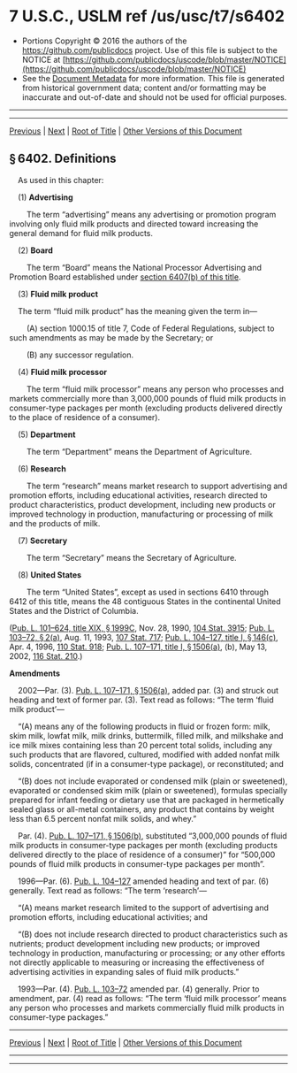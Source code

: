 ---
---

# 7 U.S.C., USLM ref /us/usc/t7/s6402

* Portions Copyright © 2016 the authors of the https://github.com/publicdocs project.
  Use of this file is subject to the NOTICE at [https://github.com/publicdocs/uscode/blob/master/NOTICE](https://github.com/publicdocs/uscode/blob/master/NOTICE)
* See the [Document Metadata](././../../../..//README.md) for more information.
  This file is generated from historical government data; content and/or formatting may be inaccurate and out-of-date and should not be used for official purposes.

----------
----------

[Previous](./../../../..//us/usc/t7/ch93/m__us_usc_t7_s6401.md) | [Next](./../../../..//us/usc/t7/ch93/m__us_usc_t7_s6403.md) | [Root of Title](./../../../../) | [Other Versions of this Document](https://publicdocs.github.io/go/links?ns=uslm&ref=%2Fus%2Fusc%2Ft7%2Fs6402)

## § 6402. Definitions

    As used in this chapter:

    (1) __Advertising__ 

        The term “advertising” means any advertising or promotion program involving only fluid milk products and directed toward increasing the general demand for fluid milk products.

    (2) __Board__ 

        The term “Board” means the National Processor Advertising and Promotion Board established under [section 6407(b) of this title][/us/usc/t7/s6407/b].

    (3) __Fluid milk product__ 

    The term “fluid milk product” has the meaning given the term in—

        (A) section 1000.15 of title 7, Code of Federal Regulations, subject to such amendments as may be made by the Secretary; or

        (B) any successor regulation.

    (4) __Fluid milk processor__ 

        The term “fluid milk processor” means any person who processes and markets commercially more than 3,000,000 pounds of fluid milk products in consumer-type packages per month (excluding products delivered directly to the place of residence of a consumer).

    (5) __Department__ 

        The term “Department” means the Department of Agriculture.

    (6) __Research__ 

        The term “research” means market research to support advertising and promotion efforts, including educational activities, research directed to product characteristics, product development, including new products or improved technology in production, manufacturing or processing of milk and the products of milk.

    (7) __Secretary__ 

        The term “Secretary” means the Secretary of Agriculture.

    (8) __United States__ 

        The term “United States”, except as used in sections 6410 through 6412 of this title, means the 48 contiguous States in the continental United States and the District of Columbia.

([Pub. L. 101–624, title XIX, § 1999C][/us/pl/101/624/s1999C], Nov. 28, 1990, [104 Stat. 3915][/us/stat/104/3915]; [Pub. L. 103–72, § 2(a)][/us/pl/103/72/s2/a], Aug. 11, 1993, [107 Stat. 717][/us/stat/107/717]; [Pub. L. 104–127, title I, § 146(c)][/us/pl/104/127/s146/c], Apr. 4, 1996, [110 Stat. 918][/us/stat/110/918]; [Pub. L. 107–171, title I, § 1506(a)][/us/pl/107/171/s1506/a], (b), May 13, 2002, [116 Stat. 210][/us/stat/116/210].)

 __Amendments__ 

    2002—Par. (3). [Pub. L. 107–171, § 1506(a)][/us/pl/107/171/s1506/a], added par. (3) and struck out heading and text of former par. (3). Text read as follows: “The term ‘fluid milk product’—

    “(A) means any of the following products in fluid or frozen form: milk, skim milk, lowfat milk, milk drinks, buttermilk, filled milk, and milkshake and ice milk mixes containing less than 20 percent total solids, including any such products that are flavored, cultured, modified with added nonfat milk solids, concentrated (if in a consumer-type package), or reconstituted; and

    “(B) does not include evaporated or condensed milk (plain or sweetened), evaporated or condensed skim milk (plain or sweetened), formulas specially prepared for infant feeding or dietary use that are packaged in hermetically sealed glass or all-metal containers, any product that contains by weight less than 6.5 percent nonfat milk solids, and whey.”

    Par. (4). [Pub. L. 107–171, § 1506(b)][/us/pl/107/171/s1506/b], substituted “3,000,000 pounds of fluid milk products in consumer-type packages per month (excluding products delivered directly to the place of residence of a consumer)” for “500,000 pounds of fluid milk products in consumer-type packages per month”.

    1996—Par. (6). [Pub. L. 104–127][/us/pl/104/127] amended heading and text of par. (6) generally. Text read as follows: “The term ‘research’—

    “(A) means market research limited to the support of advertising and promotion efforts, including educational activities; and

    “(B) does not include research directed to product characteristics such as nutrients; product development including new products; or improved technology in production, manufacturing or processing; or any other efforts not directly applicable to measuring or increasing the effectiveness of advertising activities in expanding sales of fluid milk products.”

    1993—Par. (4). [Pub. L. 103–72][/us/pl/103/72] amended par. (4) generally. Prior to amendment, par. (4) read as follows: “The term ‘fluid milk processor’ means any person who processes and markets commercially fluid milk products in consumer-type packages.”

----------

[Previous](./../../../..//us/usc/t7/ch93/m__us_usc_t7_s6401.md) | [Next](./../../../..//us/usc/t7/ch93/m__us_usc_t7_s6403.md) | [Root of Title](./../../../../) | [Other Versions of this Document](https://publicdocs.github.io/go/links?ns=uslm&ref=%2Fus%2Fusc%2Ft7%2Fs6402)

----------
----------

[/us/usc/t7/s6407/b]: https://publicdocs.github.io/go/links?ns=uslm&ref=%2Fus%2Fusc%2Ft7%2Fs6407%2Fb
[/us/pl/101/624/s1999C]: https://publicdocs.github.io/go/links?ns=uslm&ref=%2Fus%2Fpl%2F101%2F624%2Fs1999C
[/us/stat/104/3915]: https://publicdocs.github.io/go/links?ns=uslm&ref=%2Fus%2Fstat%2F104%2F3915
[/us/pl/103/72/s2/a]: https://publicdocs.github.io/go/links?ns=uslm&ref=%2Fus%2Fpl%2F103%2F72%2Fs2%2Fa
[/us/stat/107/717]: https://publicdocs.github.io/go/links?ns=uslm&ref=%2Fus%2Fstat%2F107%2F717
[/us/pl/104/127/s146/c]: https://publicdocs.github.io/go/links?ns=uslm&ref=%2Fus%2Fpl%2F104%2F127%2Fs146%2Fc
[/us/stat/110/918]: https://publicdocs.github.io/go/links?ns=uslm&ref=%2Fus%2Fstat%2F110%2F918
[/us/pl/107/171/s1506/a]: https://publicdocs.github.io/go/links?ns=uslm&ref=%2Fus%2Fpl%2F107%2F171%2Fs1506%2Fa
[/us/stat/116/210]: https://publicdocs.github.io/go/links?ns=uslm&ref=%2Fus%2Fstat%2F116%2F210
[/us/pl/107/171/s1506/a]: https://publicdocs.github.io/go/links?ns=uslm&ref=%2Fus%2Fpl%2F107%2F171%2Fs1506%2Fa
[/us/pl/107/171/s1506/b]: https://publicdocs.github.io/go/links?ns=uslm&ref=%2Fus%2Fpl%2F107%2F171%2Fs1506%2Fb
[/us/pl/104/127]: https://publicdocs.github.io/go/links?ns=uslm&ref=%2Fus%2Fpl%2F104%2F127
[/us/pl/103/72]: https://publicdocs.github.io/go/links?ns=uslm&ref=%2Fus%2Fpl%2F103%2F72


